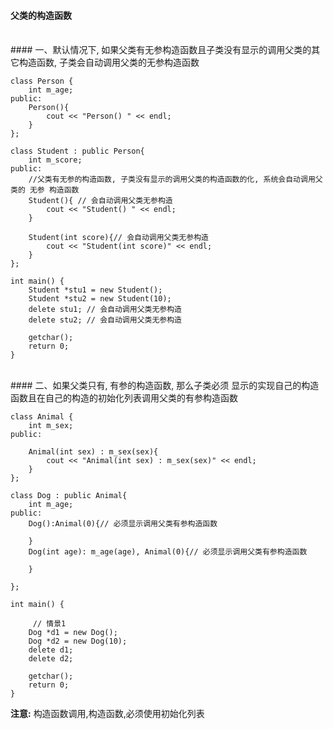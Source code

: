 #### 父类的构造函数

<br>
#### 一、默认情况下, 如果父类有无参构造函数且子类没有显示的调用父类的其它构造函数, 子类会自动调用父类的无参构造函数

```
class Person {
    int m_age;
public:
    Person(){
        cout << "Person() " << endl;
    }
};

class Student : public Person{
    int m_score;
public:
    //父类有无参的构造函数, 子类没有显示的调用父类的构造函数的化, 系统会自动调用父类的 无参 构造函数
    Student(){ // 会自动调用父类无参构造
        cout << "Student() " << endl;
    }
    
    Student(int score){// 会自动调用父类无参构造
        cout << "Student(int score)" << endl;
    }
};

int main() {
    Student *stu1 = new Student();
    Student *stu2 = new Student(10);
    delete stu1; // 会自动调用父类无参构造
    delete stu2; // 会自动调用父类无参构造
  
    getchar();
    return 0;
}
```





<br>
#### 二、如果父类只有, 有参的构造函数, 那么子类必须 显示的实现自己的构造函数且在自己的构造的初始化列表调用父类的有参构造函数

```
class Animal {
    int m_sex;
public:
    
    Animal(int sex) : m_sex(sex){
        cout << "Animal(int sex) : m_sex(sex)" << endl;
    }
};

class Dog : public Animal{
    int m_age;
public:
    Dog():Animal(0){// 必须显示调用父类有参构造函数
        
    }
    Dog(int age): m_age(age), Animal(0){// 必须显示调用父类有参构造函数
        
    }
   
};

int main() {
   
     // 情景1
    Dog *d1 = new Dog();
    Dog *d2 = new Dog(10);
    delete d1;
    delete d2;

    getchar();
    return 0;
}

```


**注意:**
构造函数调用,构造函数,必须使用初始化列表






